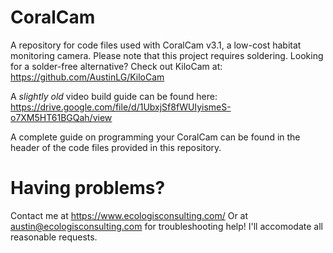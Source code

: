# CoralCam
A repository for code files used with CoralCam v3.1, a low-cost habitat monitoring camera. 
Please note that this project requires soldering. Looking for a solder-free alternative? Check out KiloCam at: https://github.com/AustinLG/KiloCam

A *slightly old* video build guide can be found here: https://drive.google.com/file/d/1UbxjSf8fWUIyismeS-o7XM5HT61BGQah/view

A complete guide on programming your CoralCam can be found in the header of the code files provided in this repository. 

# Having problems? 
Contact me at https://www.ecologisconsulting.com/
Or at austin@ecologisconsulting.com for troubleshooting help! I'll accomodate all reasonable requests. 
